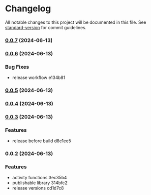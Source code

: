 # Changelog

All notable changes to this project will be documented in this file. See [standard-version](https://github.com/conventional-changelog/standard-version) for commit guidelines.

### [0.0.7](///compare/v0.0.6...v0.0.7) (2024-06-13)

### [0.0.6](///compare/v0.0.5...v0.0.6) (2024-06-13)


### Bug Fixes

* release workflow e134b81

### [0.0.5](///compare/v0.0.4...v0.0.5) (2024-06-13)

### [0.0.4](///compare/v0.0.3...v0.0.4) (2024-06-13)

### [0.0.3](///compare/v0.0.2...v0.0.3) (2024-06-13)


### Features

* release before build d8c1ee5

### 0.0.2 (2024-06-13)


### Features

* activity functions 3ec35b4
* publishable library 314bfc2
* release versions cd1d7c8
